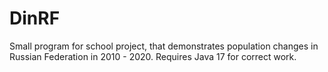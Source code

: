 # DinRF
Small program for school project, that demonstrates population changes in Russian Federation in 2010 - 2020. Requires Java 17 for correct work. 

